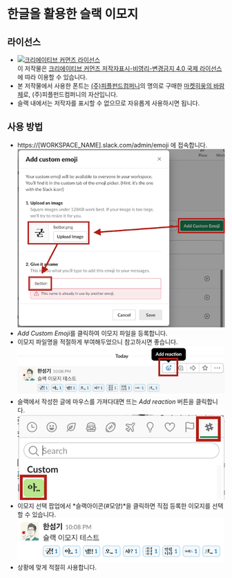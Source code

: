 # 한글을 활용한 슬랙 이모지

## 라이선스
* <a rel="license" href="http://creativecommons.org/licenses/by-nc-nd/4.0/"><img alt="크리에이티브 커먼즈 라이선스" style="border-width:0" src="https://i.creativecommons.org/l/by-nc-nd/4.0/88x31.png" /></a><br />이 저작물은 <a rel="license" href="http://creativecommons.org/licenses/by-nc-nd/4.0/">크리에이티브 커먼즈 저작자표시-비영리-변경금지 4.0 국제 라이선스</a>에 따라 이용할 수 있습니다.
* 본 저작물에서 사용한 폰트는 [(주)피플펀드컴퍼니](https://www.peoplefund.co.kr/team/)의 명의로 구매한 [마켓히읗의 바람체](http://markethiut.com/product/detail.html?product_no=31)로, (주)피플펀드컴퍼니의 자산입니다.
* 슬랙 내에서는 저작자를 표시할 수 없으므로 자유롭게 사용하시면 됩니다.

## 사용 방법
* https://[WORKSPACE_NAME].slack.com/admin/emoji 에 접속합니다.
![](./samples/slack-emoji-kr-manual01.png)
* *Add Custom Emoji*를 클릭하여 이모지 파일을 등록합니다.
* 이모지 파일명을 적절하게 부여해두었으니 참고하시면 좋습니다.
![](./samples/slack-emoji-kr-manual02.png)
* 슬랙에서 작성한 글에 마우스를 가져다대면 뜨는 *Add reaction* 버튼을 클릭합니다.
![](./samples/slack-emoji-kr-manual03.png)
* 이모지 선택 팝업에서 *슬랙아이콘(#모양)*을 클릭하면 직접 등록한 이모지를 선택할 수 있습니다.
![](./samples/slack-emoji-kr-manual04.png)
* 상황에 맞게 적절히 사용합니다.

